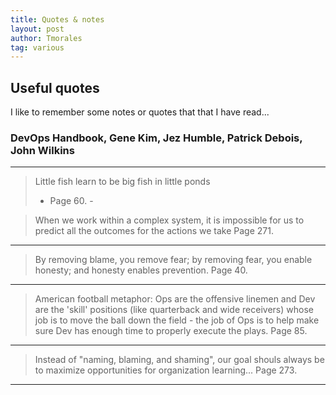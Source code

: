 ```yaml
---
title: Quotes & notes
layout: post
author: Tmorales
tag: various
---
```

## Useful quotes

I like to remember some notes or quotes that that I have read...

### DevOps Handbook, Gene Kim, Jez Humble, Patrick Debois, John Wilkins
---
> Little fish learn to be big fish in little ponds
> - Page 60. -


> When we work within a complex system, it is impossible for us to predict all the outcomes for the actions we take
> Page 271.
---

> By removing blame, you remove fear; by removing fear, you enable honesty; and honesty enables prevention.
> Page 40.
---

> American football metaphor: Ops are the offensive linemen and Dev are the 'skill' positions (like quarterback and wide receivers) whose job is to move the ball down the field - the job of Ops is to help make sure Dev has enough time to properly execute the plays.
> Page 85.
---

> Instead of "naming, blaming, and shaming", our goal shouls always be to maximize opportunities for organization learning...
> Page 273.
---
